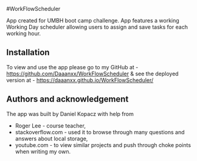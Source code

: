 #WorkFlowScheduler


App created for UMBH boot camp challenge. App features a working Working Day scheduler allowing users to assign and save tasks for each working hour.

## Installation

To view and use the app please go to my GitHub at - https://github.com/Daaanxx/WorkFlowScheduler & see the deployed version at - https://daaanxx.github.io/WorkFlowScheduler/


## Authors and acknowledgement
The app was built by Daniel Kopacz with help from
* Roger Lee - course teacher,
* stackoverflow.com - used it to browse through many questions and answers about local storage,
* youtube.com - to view similar projects and push through choke points when writing my own.
